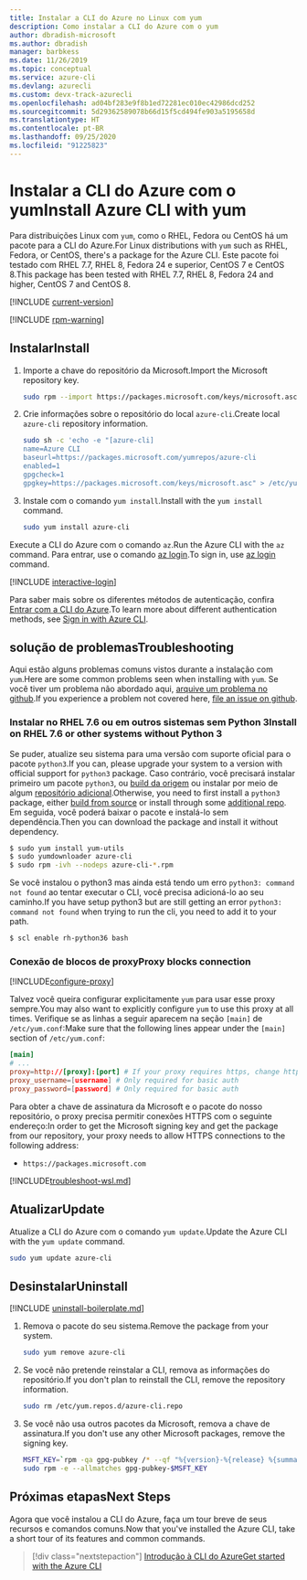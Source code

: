 ```yaml
---
title: Instalar a CLI do Azure no Linux com yum
description: Como instalar a CLI do Azure com o yum
author: dbradish-microsoft
ms.author: dbradish
manager: barbkess
ms.date: 11/26/2019
ms.topic: conceptual
ms.service: azure-cli
ms.devlang: azurecli
ms.custom: devx-track-azurecli
ms.openlocfilehash: ad04bf283e9f8b1ed72281ec010ec42986dcd252
ms.sourcegitcommit: 5d29362589078b66d15f5cd494fe903a5195658d
ms.translationtype: HT
ms.contentlocale: pt-BR
ms.lasthandoff: 09/25/2020
ms.locfileid: "91225823"
---
```

# <a name="install-azure-cli-with-yum"></a><span data-ttu-id="68a45-103">Instalar a CLI do Azure com o yum</span><span class="sxs-lookup"><span data-stu-id="68a45-103">Install Azure CLI with yum</span></span>

<span data-ttu-id="68a45-104">Para distribuições Linux com `yum`, como o RHEL, Fedora ou CentOS há um pacote para a CLI do Azure.</span><span class="sxs-lookup"><span data-stu-id="68a45-104">For Linux distributions with `yum` such as RHEL, Fedora, or CentOS, there's a package for the Azure CLI.</span></span> <span data-ttu-id="68a45-105">Este pacote foi testado com RHEL 7.7, RHEL 8, Fedora 24 e superior, CentOS 7 e CentOS 8.</span><span class="sxs-lookup"><span data-stu-id="68a45-105">This package has been tested with RHEL 7.7, RHEL 8, Fedora 24 and higher, CentOS 7 and CentOS 8.</span></span>

[!INCLUDE [current-version](includes/current-version.md)]

[!INCLUDE [rpm-warning](includes/rpm-warning.md)]

## <a name="install"></a><span data-ttu-id="68a45-106">Instalar</span><span class="sxs-lookup"><span data-stu-id="68a45-106">Install</span></span>

1. <span data-ttu-id="68a45-107">Importe a chave do repositório da Microsoft.</span><span class="sxs-lookup"><span data-stu-id="68a45-107">Import the Microsoft repository key.</span></span>

   ```bash
   sudo rpm --import https://packages.microsoft.com/keys/microsoft.asc
   ```

2. <span data-ttu-id="68a45-108">Crie informações sobre o repositório do local `azure-cli`.</span><span class="sxs-lookup"><span data-stu-id="68a45-108">Create local `azure-cli` repository information.</span></span>

   ```bash
   sudo sh -c 'echo -e "[azure-cli]
   name=Azure CLI
   baseurl=https://packages.microsoft.com/yumrepos/azure-cli
   enabled=1
   gpgcheck=1
   gpgkey=https://packages.microsoft.com/keys/microsoft.asc" > /etc/yum.repos.d/azure-cli.repo'
   ```

3. <span data-ttu-id="68a45-109">Instale com o comando `yum install`.</span><span class="sxs-lookup"><span data-stu-id="68a45-109">Install with the `yum install` command.</span></span>

   ```bash
   sudo yum install azure-cli
   ```

<span data-ttu-id="68a45-110">Execute a CLI do Azure com o comando `az`.</span><span class="sxs-lookup"><span data-stu-id="68a45-110">Run the Azure CLI with the `az` command.</span></span> <span data-ttu-id="68a45-111">Para entrar, use o comando [az login](/cli/azure/reference-index#az-login).</span><span class="sxs-lookup"><span data-stu-id="68a45-111">To sign in, use [az login](/cli/azure/reference-index#az-login) command.</span></span>

[!INCLUDE [interactive-login](includes/interactive-login.md)]

<span data-ttu-id="68a45-112">Para saber mais sobre os diferentes métodos de autenticação, confira [Entrar com a CLI do Azure](authenticate-azure-cli.md).</span><span class="sxs-lookup"><span data-stu-id="68a45-112">To learn more about different authentication methods, see [Sign in with Azure CLI](authenticate-azure-cli.md).</span></span>

## <a name="troubleshooting"></a><span data-ttu-id="68a45-113">solução de problemas</span><span class="sxs-lookup"><span data-stu-id="68a45-113">Troubleshooting</span></span>

<span data-ttu-id="68a45-114">Aqui estão alguns problemas comuns vistos durante a instalação com `yum`.</span><span class="sxs-lookup"><span data-stu-id="68a45-114">Here are some common problems seen when installing with `yum`.</span></span> <span data-ttu-id="68a45-115">Se você tiver um problema não abordado aqui, [arquive um problema no github](https://github.com/Azure/azure-cli/issues).</span><span class="sxs-lookup"><span data-stu-id="68a45-115">If you experience a problem not covered here, [file an issue on github](https://github.com/Azure/azure-cli/issues).</span></span>

### <a name="install-on-rhel-76-or-other-systems-without-python-3"></a><span data-ttu-id="68a45-116">Instalar no RHEL 7.6 ou em outros sistemas sem Python 3</span><span class="sxs-lookup"><span data-stu-id="68a45-116">Install on RHEL 7.6 or other systems without Python 3</span></span>

<span data-ttu-id="68a45-117">Se puder, atualize seu sistema para uma versão com suporte oficial para o pacote `python3`.</span><span class="sxs-lookup"><span data-stu-id="68a45-117">If you can, please upgrade your system to a version with official support for `python3` package.</span></span> <span data-ttu-id="68a45-118">Caso contrário, você precisará instalar primeiro um pacote `python3`, ou [build da origem](https://github.com/linux-on-ibm-z/docs/wiki/Building-Python-3.6.x) ou instalar por meio de algum [repositório adicional](https://developers.redhat.com/blog/2018/08/13/install-python3-rhel/).</span><span class="sxs-lookup"><span data-stu-id="68a45-118">Otherwise, you need to first install a `python3` package, either [build from source](https://github.com/linux-on-ibm-z/docs/wiki/Building-Python-3.6.x) or install through some [additional repo](https://developers.redhat.com/blog/2018/08/13/install-python3-rhel/).</span></span> <span data-ttu-id="68a45-119">Em seguida, você poderá baixar o pacote e instalá-lo sem dependência.</span><span class="sxs-lookup"><span data-stu-id="68a45-119">Then you can download the package and install it without dependency.</span></span>
```bash
$ sudo yum install yum-utils
$ sudo yumdownloader azure-cli
$ sudo rpm -ivh --nodeps azure-cli-*.rpm
```

<span data-ttu-id="68a45-120">Se você instalou o python3 mas ainda está tendo um erro `python3: command not found` ao tentar executar o CLI, você precisa adicioná-lo ao seu caminho.</span><span class="sxs-lookup"><span data-stu-id="68a45-120">If you have setup python3 but are still getting an error `python3: command not found` when trying to run the cli, you need to add it to your path.</span></span>
```bash
$ scl enable rh-python36 bash
```

### <a name="proxy-blocks-connection"></a><span data-ttu-id="68a45-121">Conexão de blocos de proxy</span><span class="sxs-lookup"><span data-stu-id="68a45-121">Proxy blocks connection</span></span>

[!INCLUDE[configure-proxy](includes/configure-proxy.md)]

<span data-ttu-id="68a45-122">Talvez você queira configurar explicitamente `yum` para usar esse proxy sempre.</span><span class="sxs-lookup"><span data-stu-id="68a45-122">You may also want to explicitly configure `yum` to use this proxy at all times.</span></span> <span data-ttu-id="68a45-123">Verifique se as linhas a seguir aparecem na seção `[main]` de `/etc/yum.conf`:</span><span class="sxs-lookup"><span data-stu-id="68a45-123">Make sure that the following lines appear under the `[main]` section of `/etc/yum.conf`:</span></span>

```yum.conf
[main]
# ...
proxy=http://[proxy]:[port] # If your proxy requires https, change http->https
proxy_username=[username] # Only required for basic auth
proxy_password=[password] # Only required for basic auth
```

<span data-ttu-id="68a45-124">Para obter a chave de assinatura da Microsoft e o pacote do nosso repositório, o proxy precisa permitir conexões HTTPS com o seguinte endereço:</span><span class="sxs-lookup"><span data-stu-id="68a45-124">In order to get the Microsoft signing key and get the package from our repository, your proxy needs to allow HTTPS connections to the following address:</span></span>

* `https://packages.microsoft.com`

[!INCLUDE[troubleshoot-wsl.md](includes/troubleshoot-wsl.md)]

## <a name="update"></a><span data-ttu-id="68a45-125">Atualizar</span><span class="sxs-lookup"><span data-stu-id="68a45-125">Update</span></span>

<span data-ttu-id="68a45-126">Atualize a CLI do Azure com o comando `yum update`.</span><span class="sxs-lookup"><span data-stu-id="68a45-126">Update the Azure CLI with the `yum update` command.</span></span>

```bash
sudo yum update azure-cli
```

## <a name="uninstall"></a><span data-ttu-id="68a45-127">Desinstalar</span><span class="sxs-lookup"><span data-stu-id="68a45-127">Uninstall</span></span>

[!INCLUDE [uninstall-boilerplate.md](includes/uninstall-boilerplate.md)]

1. <span data-ttu-id="68a45-128">Remova o pacote do seu sistema.</span><span class="sxs-lookup"><span data-stu-id="68a45-128">Remove the package from your system.</span></span>

   ```bash
   sudo yum remove azure-cli
   ```

2. <span data-ttu-id="68a45-129">Se você não pretende reinstalar a CLI, remova as informações do repositório.</span><span class="sxs-lookup"><span data-stu-id="68a45-129">If you don't plan to reinstall the CLI, remove the repository information.</span></span>

   ```bash
   sudo rm /etc/yum.repos.d/azure-cli.repo
   ```

3. <span data-ttu-id="68a45-130">Se você não usa outros pacotes da Microsoft, remova a chave de assinatura.</span><span class="sxs-lookup"><span data-stu-id="68a45-130">If you don't use any other Microsoft packages, remove the signing key.</span></span>

   ```bash
   MSFT_KEY=`rpm -qa gpg-pubkey /* --qf "%{version}-%{release} %{summary}\n" | grep Microsoft | awk '{print $1}'`
   sudo rpm -e --allmatches gpg-pubkey-$MSFT_KEY
   ```

## <a name="next-steps"></a><span data-ttu-id="68a45-131">Próximas etapas</span><span class="sxs-lookup"><span data-stu-id="68a45-131">Next Steps</span></span>

<span data-ttu-id="68a45-132">Agora que você instalou a CLI do Azure, faça um tour breve de seus recursos e comandos comuns.</span><span class="sxs-lookup"><span data-stu-id="68a45-132">Now that you've installed the Azure CLI, take a short tour of its features and common commands.</span></span>

> [!div class="nextstepaction"]
> [<span data-ttu-id="68a45-133">Introdução à CLI do Azure</span><span class="sxs-lookup"><span data-stu-id="68a45-133">Get started with the Azure CLI</span></span>](get-started-with-azure-cli.md)